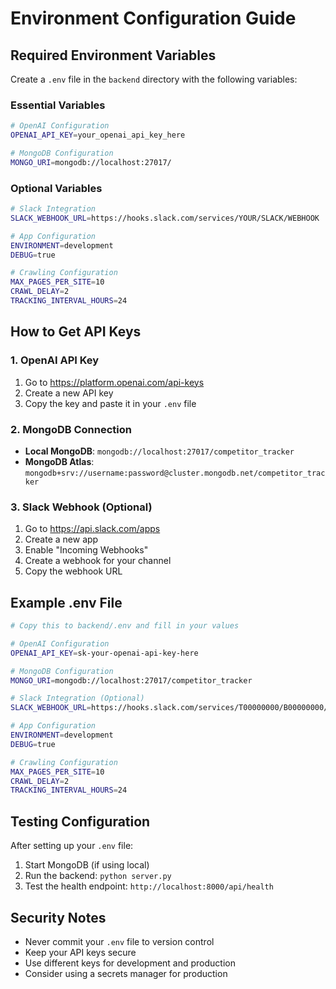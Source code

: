 # Environment Configuration Guide

## Required Environment Variables

Create a `.env` file in the `backend` directory with the following variables:

### Essential Variables

```bash
# OpenAI Configuration
OPENAI_API_KEY=your_openai_api_key_here

# MongoDB Configuration
MONGO_URI=mongodb://localhost:27017/
```

### Optional Variables

```bash
# Slack Integration
SLACK_WEBHOOK_URL=https://hooks.slack.com/services/YOUR/SLACK/WEBHOOK

# App Configuration
ENVIRONMENT=development
DEBUG=true

# Crawling Configuration
MAX_PAGES_PER_SITE=10
CRAWL_DELAY=2
TRACKING_INTERVAL_HOURS=24
```

## How to Get API Keys

### 1. OpenAI API Key
1. Go to https://platform.openai.com/api-keys
2. Create a new API key
3. Copy the key and paste it in your `.env` file

### 2. MongoDB Connection
- **Local MongoDB**: `mongodb://localhost:27017/competitor_tracker`
- **MongoDB Atlas**: `mongodb+srv://username:password@cluster.mongodb.net/competitor_tracker`

### 3. Slack Webhook (Optional)
1. Go to https://api.slack.com/apps
2. Create a new app
3. Enable "Incoming Webhooks"
4. Create a webhook for your channel
5. Copy the webhook URL

## Example .env File

```bash
# Copy this to backend/.env and fill in your values

# OpenAI Configuration
OPENAI_API_KEY=sk-your-openai-api-key-here

# MongoDB Configuration
MONGO_URI=mongodb://localhost:27017/competitor_tracker

# Slack Integration (Optional)
SLACK_WEBHOOK_URL=https://hooks.slack.com/services/T00000000/B00000000/XXXXXXXXXXXXXXXXXXXXXXXX

# App Configuration
ENVIRONMENT=development
DEBUG=true

# Crawling Configuration
MAX_PAGES_PER_SITE=10
CRAWL_DELAY=2
TRACKING_INTERVAL_HOURS=24
```

## Testing Configuration

After setting up your `.env` file:

1. Start MongoDB (if using local)
2. Run the backend: `python server.py`
3. Test the health endpoint: `http://localhost:8000/api/health`

## Security Notes

- Never commit your `.env` file to version control
- Keep your API keys secure
- Use different keys for development and production
- Consider using a secrets manager for production
